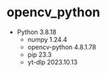 # opencv_python
- Python 3.8.18
  - numpy               1.24.4
  - opencv-python       4.8.1.78
  - pip                 23.3
  - yt-dlp              2023.10.13
